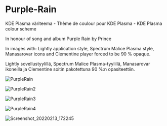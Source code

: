 # Purple-Rain
KDE Plasma väriteema - Thème de coulour pour KDE Plasma - KDE Plasma colour scheme

In honour of song and album Purple Rain by Prince

In images with: Lightly application style, Spectrum Malice Plasma style, Manasarovar icons and Clementine player forced to be 90 % opaque.

Lightly sovellustyylillä, Spectrum Malice Plasma-tyylillä, Manasarovar ikoneilla ja Clementine soitin pakotettuna 90 %:n opasiteettiin.

![PurpleRain](https://user-images.githubusercontent.com/73434605/153747895-d01e12e3-0d89-45c5-b1af-2df052345c5f.png)

![PurpleRain2](https://user-images.githubusercontent.com/73434605/153747931-0db87d95-b751-4a5d-a5a1-537989e77a47.png)

![PurpleRain3](https://user-images.githubusercontent.com/73434605/153747941-691de853-15f7-4b80-851e-e2baadc7cfef.png)

![PurpleRain4](https://user-images.githubusercontent.com/73434605/153748826-5fb23046-2482-4472-8d19-063d0751b5b2.png)

![Screenshot_20220213_172245](https://user-images.githubusercontent.com/73434605/153760627-9bfa6ea5-cda7-4b66-8e93-1f72a3916d39.png)
